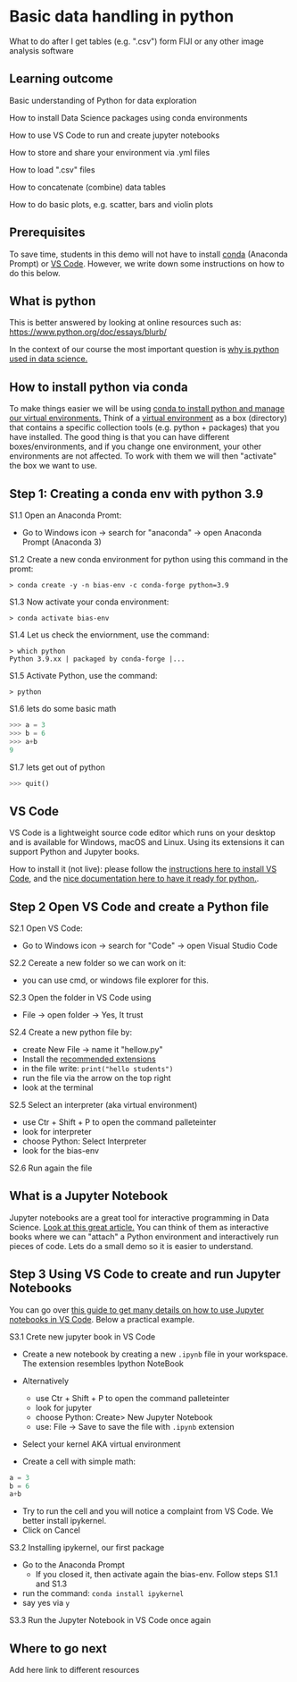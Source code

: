 # Basic data handling in python

What to do after I get tables (e.g. ".csv") form FIJI or any other image analysis software

## Learning outcome

Basic understanding of Python for data exploration

How to install Data Science packages using conda environments

How to use VS Code to run and create jupyter notebooks

How to store and share your environment via .yml files

How to load ".csv" files

How to concatenate (combine) data tables

How to do basic plots, e.g. scatter, bars and violin plots

## Prerequisites

To save time, students in this demo will not have to install [conda](https://docs.conda.io/projects/conda/en/latest/user-guide/install/index.html) (Anaconda Prompt) or [VS Code](https://code.visualstudio.com/docs). However, we write down some instructions on how to do this below.

## What is python

This is better answered by looking at online resources such as: https://www.python.org/doc/essays/blurb/

In the context of our course the most important question is [why is python used in data science.](https://learnpython.com/blog/why-python-used-for-science/)

## How to install python via conda

To make things easier we will be using [conda to install python and manage our virtual environments.](https://docs.conda.io/projects/conda/en/latest/user-guide/getting-started.html) Think of a [virtual environment](https://docs.conda.io/projects/conda/en/latest/user-guide/concepts/environments.html) as a box (directory) that contains a specific collection tools (e.g. python + packages) that you have installed. The good thing is that you can have different boxes/environments, and if you change one environment, your other environments are not affected. To work with them we will then "activate" the box we want to use.

## Step 1: Creating a conda env with python 3.9

S1.1 Open an Anaconda Promt:

* Go to Windows icon -> search for "anaconda" -> open Anaconda Prompt (Anaconda 3)

S1.2 Create a new conda environment for python using this command in the promt:

```
> conda create -y -n bias-env -c conda-forge python=3.9
```

S1.3 Now activate your conda environment:

```
> conda activate bias-env
```

S1.4 Let us check the enviornment, use the command:

```
> which python
Python 3.9.xx | packaged by conda-forge |...
```

S1.5 Activate Python, use the command:

```
> python
```

S1.6 lets do some basic math

```python
>>> a = 3
>>> b = 6
>>> a+b
9
```

S1.7 lets get out of python

```python
>>> quit()
```

## VS Code

VS Code is a lightweight source code editor which runs on your desktop and is available for Windows, macOS and Linux. Using its extensions it can support Python and Jupyter books.

How to install it (not live): please follow the [instructions here to install VS Code](https://code.visualstudio.com/docs/setup/setup-overview), and the [nice documentation here to have it ready for python.](https://code.visualstudio.com/docs/languages/python).

## Step 2 Open VS Code and create a Python file

S2.1 Open VS Code:

* Go to Windows icon -> search for "Code" -> open Visual Studio Code

S2.2 Cereate a new folder so we can work on it:

* you can use cmd, or windows file explorer for this.

S2.3 Open the folder in VS Code using

* File -> open folder -> Yes, It trust

S2.4 Create a new python file by:

* create New File -> name it "hellow.py"
* Install the [recommended extensions](https://code.visualstudio.com/docs/languages/python)
* in the file write: ```print("hello students")```
* run the file via the arrow on the top right
* look at the terminal

S2.5 Select an interpreter (aka virtual environment)

* use Ctr + Shift + P to open the command palleteinter
* look for interpreter
* choose Python: Select Interpreter
* look for the bias-env

S2.6 Run again the file

## What is a Jupyter Notebook

Jupyter notebooks are a great tool for interactive programming in Data Science. [Look at this great article.](https://towardsdatascience.com/the-complete-guide-to-jupyter-notebooks-for-data-science-8ff3591f69a4) You can think of them as interactive books where we can "attach" a Python environment and interactively run pieces of code. Lets do a small demo so it is easier to understand.

## Step 3 Using VS Code to create and run Jupyter Notebooks

You can go over [this guide to get many details on how to use Jupyter notebooks in VS Code](https://code.visualstudio.com/docs/datascience/jupyter-notebooks). Below a practical example.

S3.1 Crete new jupyter book in VS Code

* Create a new notebook by creating a new ```.ipynb``` file in your workspace. The extension resembles Ipython NoteBook

* Alternatively
  * use Ctr + Shift + P to open the command palleteinter
  * look for jupyter
  * choose Python: Create> New Jupyter Notebook
  * use:  File -> Save to save the file with ```.ipynb``` extension
* Select your kernel AKA virtual environment
* Create a cell with simple math:

```python
a = 3
b = 6
a+b
```

* Try to run the cell and you will notice a complaint from VS Code. We better install ipykernel.
* Click on Cancel

S3.2 Installing ipykernel, our first package

* Go to the Anaconda Prompt
  * If you closed it, then activate again the bias-env. Follow steps S1.1 and S1.3
* run the command: ```conda install ipykernel```
* say yes via ```y```

S3.3 Run the Jupyter Notebook in VS Code once again


## Where to go next

Add here link to different resources
